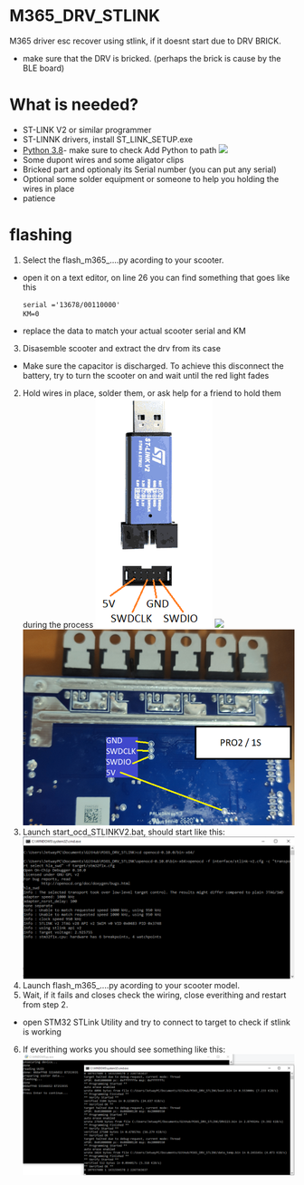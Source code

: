 # M365_DRV_STLINK
M365 driver esc recover using stlink, if it doesnt start due to DRV BRICK.
* make sure that the DRV is bricked. (perhaps the brick is cause by the BLE board)
# What is needed?
* ST-LINK V2 or similar programmer
* ST-LINNK drivers, install ST_LINK_SETUP.exe
* [Python 3.8](https://www.python.org/downloads/)- make sure to check Add Python to path
![](AddPathPython)
* Some dupont wires and some aligator clips
* Bricked part and optionaly its Serial number (you can put any serial)
* Optional some solder equipment or someone to help you holding the wires in place
* patience
# flashing

1. Select the flash_m365_....py acording to your scooter.
  * open it on a text editor, on line 26 you can find something that goes like this

        serial ='13678/00110000'
        KM=0

  * replace the data to match your actual scooter serial and KM
3. Disasemble scooter and extract the drv from its case
  * Make sure the capacitor is discharged. To achieve this disconnect the battery, try to turn the scooter on and wait until the red light fades
2. Hold wires in place, solder them, or ask help for a friend to hold them during the process
![](wiring_stlink.png)
![](wiring_wiring365.png)
![](wiring_pro2.png)
3. Launch start_ocd_STLINKV2.bat, should start like this:
![](ST_LINK.png)
4. Launch flash_m365_....py acording to your scooter model.
5. Wait, if it fails and closes check the wiring, close everithing and restart from step 2. 
 * open STM32 STLink Utility and try to connect to target to check if stlink is working
6. If everithing works you should see something like this:
![](Result.png)